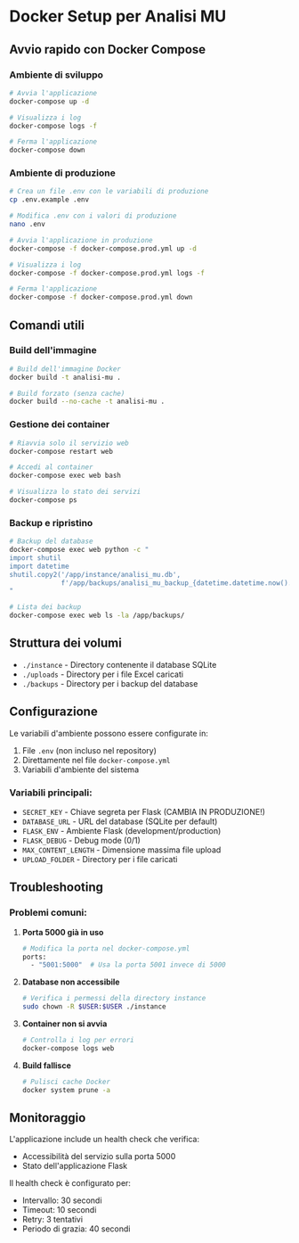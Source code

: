 # Docker Setup per Analisi MU

## Avvio rapido con Docker Compose

### Ambiente di sviluppo

```bash
# Avvia l'applicazione
docker-compose up -d

# Visualizza i log
docker-compose logs -f

# Ferma l'applicazione
docker-compose down
```

### Ambiente di produzione

```bash
# Crea un file .env con le variabili di produzione
cp .env.example .env

# Modifica .env con i valori di produzione
nano .env

# Avvia l'applicazione in produzione
docker-compose -f docker-compose.prod.yml up -d

# Visualizza i log
docker-compose -f docker-compose.prod.yml logs -f

# Ferma l'applicazione
docker-compose -f docker-compose.prod.yml down
```

## Comandi utili

### Build dell'immagine

```bash
# Build dell'immagine Docker
docker build -t analisi-mu .

# Build forzato (senza cache)
docker build --no-cache -t analisi-mu .
```

### Gestione dei container

```bash
# Riavvia solo il servizio web
docker-compose restart web

# Accedi al container
docker-compose exec web bash

# Visualizza lo stato dei servizi
docker-compose ps
```

### Backup e ripristino

```bash
# Backup del database
docker-compose exec web python -c "
import shutil
import datetime
shutil.copy2('/app/instance/analisi_mu.db', 
             f'/app/backups/analisi_mu_backup_{datetime.datetime.now().strftime(\"%Y%m%d_%H%M%S\")}.db')
"

# Lista dei backup
docker-compose exec web ls -la /app/backups/
```

## Struttura dei volumi

- `./instance` - Directory contenente il database SQLite
- `./uploads` - Directory per i file Excel caricati
- `./backups` - Directory per i backup del database

## Configurazione

Le variabili d'ambiente possono essere configurate in:
1. File `.env` (non incluso nel repository)
2. Direttamente nel file `docker-compose.yml`
3. Variabili d'ambiente del sistema

### Variabili principali:

- `SECRET_KEY` - Chiave segreta per Flask (CAMBIA IN PRODUZIONE!)
- `DATABASE_URL` - URL del database (SQLite per default)
- `FLASK_ENV` - Ambiente Flask (development/production)
- `FLASK_DEBUG` - Debug mode (0/1)
- `MAX_CONTENT_LENGTH` - Dimensione massima file upload
- `UPLOAD_FOLDER` - Directory per i file caricati

## Troubleshooting

### Problemi comuni:

1. **Porta 5000 già in uso**
   ```bash
   # Modifica la porta nel docker-compose.yml
   ports:
     - "5001:5000"  # Usa la porta 5001 invece di 5000
   ```

2. **Database non accessibile**
   ```bash
   # Verifica i permessi della directory instance
   sudo chown -R $USER:$USER ./instance
   ```

3. **Container non si avvia**
   ```bash
   # Controlla i log per errori
   docker-compose logs web
   ```

4. **Build fallisce**
   ```bash
   # Pulisci cache Docker
   docker system prune -a
   ```

## Monitoraggio

L'applicazione include un health check che verifica:
- Accessibilità del servizio sulla porta 5000
- Stato dell'applicazione Flask

Il health check è configurato per:
- Intervallo: 30 secondi
- Timeout: 10 secondi
- Retry: 3 tentativi
- Periodo di grazia: 40 secondi
